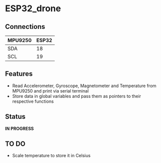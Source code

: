 # ESP32_drone

## Connections

| MPU9250 | ESP32 |
| --- | --- |
| SDA  | 18  |
| SCL  | 19  |


## Features
* Read Accelerometer, Gyroscope, Magnetometer and Temperature from MPU9250 and print via serial terminal
* Store data in global variables and pass them as pointers to their respective functions


## Status
**IN PROGRESS**

## TO DO
* Scale temperature to store it in Celsius